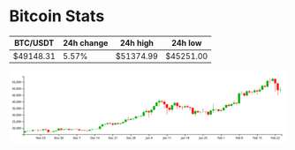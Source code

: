 # Bitcoin Stats

BTC/USDT|24h change|24h high|24h low|
|---|---|---|---|
|$49148.31|5.57%|$51374.99|$45251.00|

<img src="./chart.svg">
